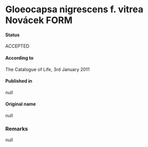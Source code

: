 # Gloeocapsa nigrescens f. vitrea Novácek FORM

#### Status
ACCEPTED

#### According to
The Catalogue of Life, 3rd January 2011

#### Published in
null

#### Original name
null

### Remarks
null